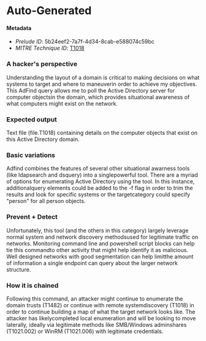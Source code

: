 
# Auto-Generated

#### Metadata

- *Prelude ID*: 5b24eef2-7a7f-4d34-8cab-e588074c59bc
- *MITRE Technique ID*: [T1018](https://attack.mitre.org/techniques/T1018/)

### A hacker's perspective

Understanding the layout of a domain is critical to making decisions on what systems to target and where to maneuverin order to achieve my objectives. This AdFind query allows me to poll the Active Directory server for computer objectsin the domain, which provides situational awareness of what computers might exist on the network.

### Expected output

Text file (file.T1018) containing details on the computer objects that exist on this Active Directory domain.

### Basic variations

Adfind combines the features of several other situational awarness tools (like ldapsearch and dsquery) into a singlepowerful tool. There are a myriad of options for enumerating Active Directory using the tool. In this instance, additionalquery elements could be added to the -f flag in order to trim the results and look for specific systems or the targetcategory could specify "person" for all person objects.

### Prevent + Detect

Unfortunately, this tool (and the others in this category) largely leverage normal system and network discovery methodsused for legitimate traffic on networks. Monitoring command line and powershell script blocks can help tie this commandto other activity that might help identify it as malicious. Well designed networks with good segmentation can help limitthe amount of information a single endpoint can query about the larger network structure.

### How it is chained

Following this command, an attacker might continue to enumerate the domain trusts (T1482) or continue with remote systemdiscovery (T1018) in order to continue building a map of what the target network looks like. The attacker has likelycompleted local enumeration and will be looking to move laterally, ideally via legitimate methods like SMB/Windows adminshares (T1021.002) or WinRM (T1021.006) with legitimate credentials.
